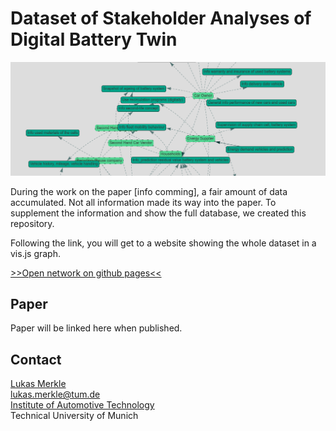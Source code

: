 # Dataset of Stakeholder Analyses of Digital Battery Twin

![header_img](images/network.png)

During the work on the paper [info comming], a fair amount of data accumulated. Not all information made its way into the paper. To supplement the information and show the full database, we created this repository. 

Following the link, you will get to a website showing the whole dataset in a vis.js graph.

[>>Open network on github pages<<](https://tumftm.github.io/stakeholder-digital-battery-twin/index.html)


## Paper
Paper will be linked here when published.

## Contact
[Lukas Merkle](https://www.ftm.mw.tum.de/en/institute/staff/smarte-mobilitaet/lukas-merkle-msc/lukas-merkle-m-sc/)  
lukas.merkle@tum.de  
[Institute of Automotive Technology](https://www.ftm.mw.tum.de/en/home/)  
Technical University of Munich
